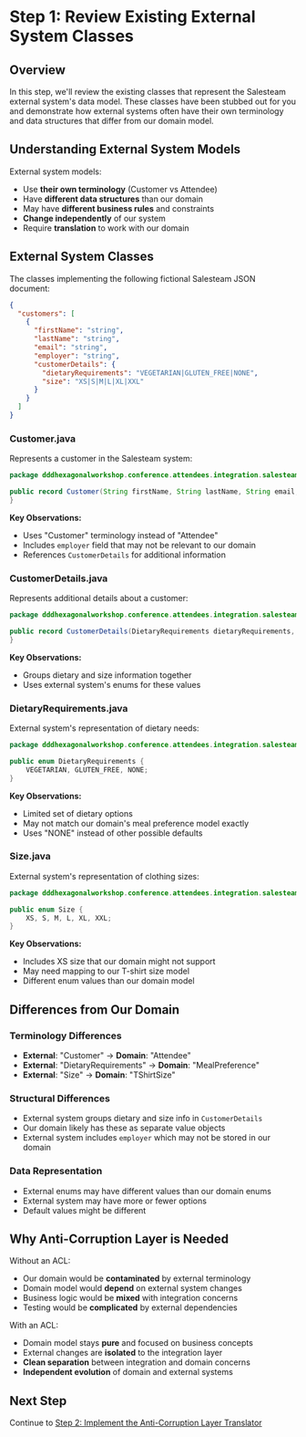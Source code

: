 # Step 1: Review Existing External System Classes

## Overview

In this step, we'll review the existing classes that represent the Salesteam external system's data model. These classes have been stubbed out for you and demonstrate how external systems often have their own terminology and data structures that differ from our domain model.

## Understanding External System Models

External system models:

- Use **their own terminology** (Customer vs Attendee)
- Have **different data structures** than our domain
- May have **different business rules** and constraints
- **Change independently** of our system
- Require **translation** to work with our domain

## External System Classes

The classes implementing the following fictional Salesteam JSON document:

```json
{
  "customers": [
    {
      "firstName": "string",
      "lastName": "string",
      "email": "string",
      "employer": "string",
      "customerDetails": {
        "dietaryRequirements": "VEGETARIAN|GLUTEN_FREE|NONE",
        "size": "XS|S|M|L|XL|XXL"
      }
    }
  ]
}
```

### Customer.java

Represents a customer in the Salesteam system:

```java
package dddhexagonalworkshop.conference.attendees.integration.salesteam;

public record Customer(String firstName, String lastName, String email, String employer, CustomerDetails customerDetails) {
}
```

**Key Observations:**

- Uses "Customer" terminology instead of "Attendee"
- Includes `employer` field that may not be relevant to our domain
- References `CustomerDetails` for additional information

### CustomerDetails.java

Represents additional details about a customer:

```java
package dddhexagonalworkshop.conference.attendees.integration.salesteam;

public record CustomerDetails(DietaryRequirements dietaryRequirements, Size size) {
}
```

**Key Observations:**

- Groups dietary and size information together
- Uses external system's enums for these values

### DietaryRequirements.java

External system's representation of dietary needs:

```java
package dddhexagonalworkshop.conference.attendees.integration.salesteam;

public enum DietaryRequirements {
    VEGETARIAN, GLUTEN_FREE, NONE;
}
```

**Key Observations:**

- Limited set of dietary options
- May not match our domain's meal preference model exactly
- Uses "NONE" instead of other possible defaults

### Size.java

External system's representation of clothing sizes:

```java
package dddhexagonalworkshop.conference.attendees.integration.salesteam;

public enum Size {
    XS, S, M, L, XL, XXL;
}
```

**Key Observations:**

- Includes XS size that our domain might not support
- May need mapping to our T-shirt size model
- Different enum values than our domain model

## Differences from Our Domain

### Terminology Differences

- **External**: "Customer" → **Domain**: "Attendee"
- **External**: "DietaryRequirements" → **Domain**: "MealPreference"
- **External**: "Size" → **Domain**: "TShirtSize"

### Structural Differences

- External system groups dietary and size info in `CustomerDetails`
- Our domain likely has these as separate value objects
- External system includes `employer` which may not be stored in our domain

### Data Representation

- External enums may have different values than our domain enums
- External system may have more or fewer options
- Default values might be different

## Why Anti-Corruption Layer is Needed

Without an ACL:

- Our domain would be **contaminated** by external terminology
- Domain model would **depend** on external system changes
- Business logic would be **mixed** with integration concerns
- Testing would be **complicated** by external dependencies

With an ACL:

- Domain model stays **pure** and focused on business concepts
- External changes are **isolated** to the integration layer
- **Clean separation** between integration and domain concerns
- **Independent evolution** of domain and external systems

## Next Step

Continue to [Step 2: Implement the Anti-Corruption Layer Translator](02-Implement-a-Translator.md)
